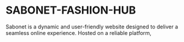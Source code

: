 # SABONET-FASHION-HUB
Sabonet is a dynamic and user-friendly website designed to deliver a seamless online experience. Hosted on a reliable platform, 
